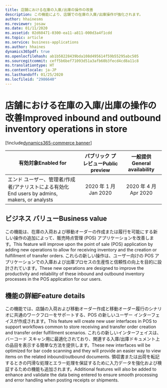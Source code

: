 ```yaml
---
title: 店舗における在庫の入庫/出庫の操作の改善
description: この機能により、店舗での在庫の入庫/出庫操作が強化されます。
author: hhainesms
ms.reviewer: josaw
ms.date: 01/11/2020
ms.assetid: 02d60471-0300-ea11-a811-000d3a4f1cdd
ms.topic: article
ms.service: business-applications
ms.author: hhaines
dynamics365pdf: true
ms.openlocfilehash: ab1b58228439bda108d495614f59b55295abc505
ms.sourcegitcommit: ceff5b6bef71093d51a3afb60b3fecd4cd8a11c8
ms.translationtype: HT
ms.contentlocale: ja-JP
ms.lasthandoff: 01/25/2020
ms.locfileid: "2986640"
---
```

# <a name="improved-inbound-and-outbound-inventory-operations-in-store"></a><span data-ttu-id="31635-103">店舗における在庫の入庫/出庫の操作の改善</span><span class="sxs-lookup"><span data-stu-id="31635-103">Improved inbound and outbound inventory operations in store</span></span>
[!include[dynamics365-commerce banner](../includes/dynamics365-commerce.md)]

| <span data-ttu-id="31635-104">有効対象</span><span class="sxs-lookup"><span data-stu-id="31635-104">Enabled for</span></span>    |  <span data-ttu-id="31635-105">パブリック プレビュー</span><span class="sxs-lookup"><span data-stu-id="31635-105">Public preview</span></span> | <span data-ttu-id="31635-106">一般提供</span><span class="sxs-lookup"><span data-stu-id="31635-106">General availability</span></span> | 
| ---------- | :----------: |:----------: |
|<span data-ttu-id="31635-107">エンド ユーザー、管理者/作成者/アナリストによる有効化</span><span class="sxs-lookup"><span data-stu-id="31635-107">End users by admins, makers, or analysts</span></span>|<span data-ttu-id="31635-108">2020 年 1 月</span><span class="sxs-lookup"><span data-stu-id="31635-108">Jan 2020</span></span>| <span data-ttu-id="31635-109">2020 年 4 月</span><span class="sxs-lookup"><span data-stu-id="31635-109">Apr 2020</span></span>|


## <a name="business-value"></a><span data-ttu-id="31635-110">ビジネス バリュー</span><span class="sxs-lookup"><span data-stu-id="31635-110">Business value</span></span>
<!-- bv start -->
<span data-ttu-id="31635-111">この機能は、在庫の入荷および移動オーダーの作成または履行を可能にする新しい操作の追加によって、販売時点管理 (POS) アプリケーションを改善します。</span><span class="sxs-lookup"><span data-stu-id="31635-111">This feature will improve upon the point of sale (POS) application by adding new operations to allow for receiving inventory and the creation or fulfillment of transfer orders.</span></span> <span data-ttu-id="31635-112">これらの新しい操作は、ユーザー向けの POS アプリケーションでの入庫および出庫プロセスの生産性と信頼性の向上を目的に設計されています。</span><span class="sxs-lookup"><span data-stu-id="31635-112">These new operations are designed to improve the productivity and reliability of these inbound and outbound inventory processes in the POS application for our users.</span></span>
<!-- bv end -->



## <a name="feature-details"></a><span data-ttu-id="31635-113">機能の詳細</span><span class="sxs-lookup"><span data-stu-id="31635-113">Feature details</span></span>
<!--feature detail start -->
<span data-ttu-id="31635-114">この機能では、店舗の入荷および移動オーダー作成と移動オーダー履行のシナリオに共通のワークフローをサポートする、POS の新しいユーザー インターフェイスが作成されます。</span><span class="sxs-lookup"><span data-stu-id="31635-114">This feature will create new user interfaces in POS to support workflows common to store receiving and transfer order creation and transfer order fulfillment scenarios.</span></span> <span data-ttu-id="31635-115">これらの新しいインターフェイスは、バーコード スキャン用に最適化されており、関連する入庫/出庫ドキュメント上の品目を表示する簡単な方法を提供します。</span><span class="sxs-lookup"><span data-stu-id="31635-115">These new interfaces will be optimized for bar code scanning and they will provide an easier way to view items on the related inbound/outbound documents.</span></span> <span data-ttu-id="31635-116">領収書または出荷を転記するときの円滑な処理とエラー処理を保証するために入力データを強化および検証するための機能も追加されます。</span><span class="sxs-lookup"><span data-stu-id="31635-116">Additional features will also be added to enhance and validate the data being entered to ensure smooth processing and error handling when posting receipts or shipments.</span></span>
<!--feature detail end -->









